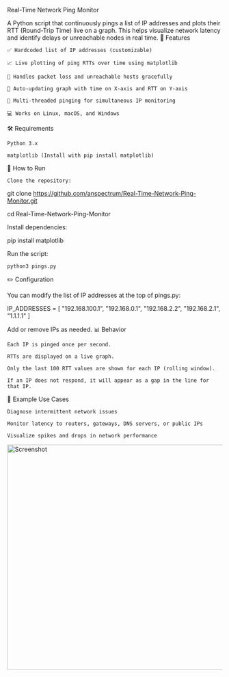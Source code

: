 Real-Time Network Ping Monitor

A Python script that continuously pings a list of IP addresses and plots their RTT (Round-Trip Time) live on a graph. This helps visualize network latency and identify delays or unreachable nodes in real time.
🧩 Features

    ✅ Hardcoded list of IP addresses (customizable)

    📈 Live plotting of ping RTTs over time using matplotlib

    🚦 Handles packet loss and unreachable hosts gracefully

    🔄 Auto-updating graph with time on X-axis and RTT on Y-axis

    🧵 Multi-threaded pinging for simultaneous IP monitoring

    💻 Works on Linux, macOS, and Windows

🛠️ Requirements

    Python 3.x

    matplotlib (Install with pip install matplotlib)

🚀 How to Run

    Clone the repository:

git clone https://github.com/anspectrum/Real-Time-Network-Ping-Monitor.git

cd Real-Time-Network-Ping-Monitor

Install dependencies:

pip install matplotlib

Run the script:

    python3 pings.py

✏️ Configuration

You can modify the list of IP addresses at the top of pings.py:

IP_ADDRESSES = [
    "192.168.100.1",
    "192.168.0.1",
    "192.168.2.2",
    "192.168.2.1",
    "1.1.1.1"
]

Add or remove IPs as needed.
📊 Behavior

    Each IP is pinged once per second.

    RTTs are displayed on a live graph.

    Only the last 100 RTT values are shown for each IP (rolling window).

    If an IP does not respond, it will appear as a gap in the line for that IP.

🧠 Example Use Cases

    Diagnose intermittent network issues

    Monitor latency to routers, gateways, DNS servers, or public IPs

    Visualize spikes and drops in network performance

<img width="1366" height="526" alt="Screenshot" src="https://github.com/user-attachments/assets/ace61217-cd2b-4882-b6cc-8ba969b680ad" />
